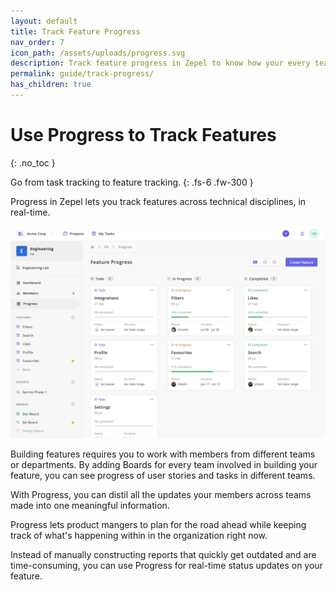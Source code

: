 ```yaml
---
layout: default
title: Track Feature Progress
nav_order: 7
icon_path: /assets/uploads/progress.svg
description: Track feature progress in Zepel to know how your every team is performing and plan your next steps
permalink: guide/track-progress/
has_children: true
---
```


# Use Progress to Track Features
{: .no_toc }

Go from task tracking to feature tracking.
{: .fs-6 .fw-300 }

Progress in Zepel lets you track features across technical disciplines, in real-time. 

![Track Feature Progress in Zepel](/assets/uploads/zepel-features.png "Feature Progress")

Building features requires you to work with members from different teams or departments. By adding Boards for every team involved in building your feature, you can see progress of user stories and tasks in different teams.

With Progress, you can distil all the updates your members across teams made into one meaningful information.

Progress lets product mangers to plan for the road ahead while keeping track of what's happening within in the organization right now. 

Instead of manually constructing reports that quickly get outdated and are time-consuming, you can use Progress for real-time status updates on your feature.